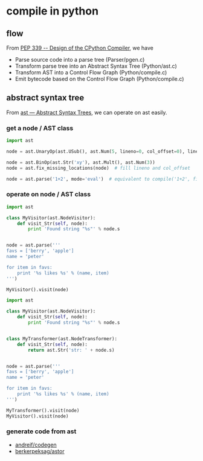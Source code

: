 # compile in python

## flow

From [PEP 339 -- Design of the CPython Compiler](https://www.python.org/dev/peps/pep-0339/), we have

- Parse source code into a parse tree (Parser/pgen.c)
- Transform parse tree into an Abstract Syntax Tree (Python/ast.c)
- Transform AST into a Control Flow Graph (Python/compile.c)
- Emit bytecode based on the Control Flow Graph (Python/compile.c)

## abstract syntax tree

From [ast — Abstract Syntax Trees](https://docs.python.org/3/library/ast.html#abstract-grammar), we can operate on ast easily.

### get a node / AST class

```python
import ast

node = ast.UnaryOp(ast.USub(), ast.Num(5, lineno=0, col_offset=0), lineno=0, col_offset=0) 

node = ast.BinOp(ast.Str('xy'), ast.Mult(), ast.Num(3))
node = ast.fix_missing_locations(node)  # fill lineno and col_offset

node = ast.parse('1+2', mode='eval')  # equivalent to compile('1+2', filename='<string>', mode='eval', flags=ast.PyCF_ONLY_AST)
```

### operate on node / AST class

```python
import ast

class MyVisitor(ast.NodeVisitor):
    def visit_Str(self, node):
        print 'Found string "%s"' % node.s


node = ast.parse('''
favs = ['berry', 'apple']
name = 'peter'

for item in favs:
    print '%s likes %s' % (name, item)
''')

MyVisitor().visit(node)
```

```python
import ast

class MyVisitor(ast.NodeVisitor):
    def visit_Str(self, node):
        print 'Found string "%s"' % node.s


class MyTransformer(ast.NodeTransformer):
    def visit_Str(self, node):
        return ast.Str('str: ' + node.s)


node = ast.parse('''
favs = ['berry', 'apple']
name = 'peter'

for item in favs:
    print '%s likes %s' % (name, item)
''')

MyTransformer().visit(node)
MyVisitor().visit(node)
```

### generate code from ast

- [andreif/codegen](https://github.com/andreif/codegen)
- [berkerpeksag/astor](https://github.com/berkerpeksag/astor)